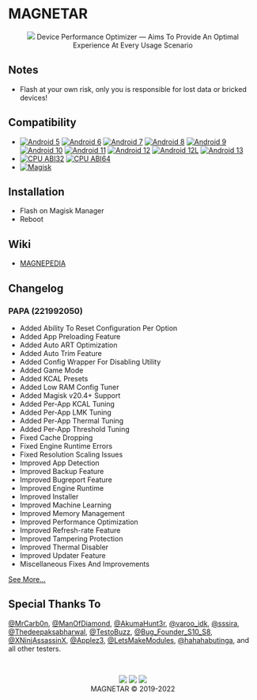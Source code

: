# MAGNETAR

<p align="center">
  <img src="https://github.com/Kyliekyler/MAGNETAR/blob/master/.github/logo.png">
  Device Performance Optimizer — Aims To Provide An Optimal Experience At Every Usage Scenario
</p>

## Notes

- Flash at your own risk, only you is responsible for lost data or bricked devices!

## Compatibility

- [![Android 5](https://img.shields.io/badge/Android-5-red.svg)](<>) [![Android 6](https://img.shields.io/badge/Android-6-pink.svg)](<>) [![Android 7](https://img.shields.io/badge/Android-7-violet.svg)](<>) [![Android 8](https://img.shields.io/badge/Android-8-yellow.svg)](<>) [![Android 9](https://img.shields.io/badge/Android-9-lightgreen.svg)](<>) [![Android 10](https://img.shields.io/badge/Android-10-brightgreen.svg)](<>) [![Android 11](https://img.shields.io/badge/Android-11-orange.svg)](<>) [![Android 12](https://img.shields.io/badge/Android-12-white.svg)](<>) [![Android 12L](https://img.shields.io/badge/Android-12L-white.svg)](<>) [![Android 13](https://img.shields.io/badge/Android-13-brown.svg)](<>)
- [![CPU ABI32](https://img.shields.io/badge/ABI-32-pink.svg)](<>) [![CPU ABI64](https://img.shields.io/badge/ABI-64-pink.svg)](<>)
- [![Magisk](https://img.shields.io/badge/Magisk-23%2B-00B39B.svg)](<>)

## Installation

- Flash on Magisk Manager
- Reboot

## Wiki

- [MAGNEPEDIA](https://github.com/Kyliekyler/MAGNETAR/wiki)

## Changelog

### PAPA (221992050)

- Added Ability To Reset Configuration Per Option
- Added App Preloading Feature
- Added Auto ART Optimization
- Added Auto Trim Feature
- Added Config Wrapper For Disabling Utility
- Added Game Mode
- Added KCAL Presets
- Added Low RAM Config Tuner
- Added Magisk v20.4+ Support
- Added Per-App KCAL Tuning
- Added Per-App LMK Tuning
- Added Per-App Thermal Tuning
- Added Per-App Threshold Tuning
- Fixed Cache Dropping
- Fixed Engine Runtime Errors
- Fixed Resolution Scaling Issues
- Improved App Detection
- Improved Backup Feature
- Improved Bugreport Feature
- Improved Engine Runtime
- Improved Installer
- Improved Machine Learning
- Improved Memory Management
- Improved Performance Optimization
- Improved Refresh-rate Feature
- Improved Tampering Protection
- Improved Thermal Disabler
- Improved Updater Feature
- Miscellaneous Fixes And Improvements

[See More...](https://github.com/Kyliekyler/MAGNETAR/wiki/CHANGELOG#changelog)

## Special Thanks To

[@MrCarb0n](https://github.com/MrCarb0n), [@ManOfDiamond](https://github.com/ManOfDiamond), [@AkumaHunt3r](https://github.com/AkumaHunt3r), [@varoo_idk](https://github.com/varoo_idk), [@sssira](https://github.com/sssira), [@Thedeepaksabharwal](https://github.com/Thedeepaksabharwal), [@TestoBuzz](https://github.com/TestoBuzz), [@Bug_Founder_S10_S8](https://t.me/Bug_Founder_S10_S8), [@XNinjAssassinX](https://t.me/XNinjAssassinX), [@Applez3](https://t.me/Applez3), [@LetsMakeModules](https://t.me/LetsMakeModules), [@hahahabutinga](https://t.me/hahahabutinga), and all other testers.

<br/>
<p align="center">
  <a href="https://t.me/MAGNETAR1999"><img src="https://img.shields.io/badge/Telegram-Channel-blue?logo=telegram&style=social"></a>
  <a href="https://t.me/MAGNETARCHAT"><img src="https://img.shields.io/badge/Telegram-Group-blue?logo=telegram&style=social"></a>
  <a href="https://facebook.com/MAGNETAR1999"><img src="https://img.shields.io/badge/Facebook-Page-blue?logo=facebook&style=social"></a>
  <br/>
  MAGNETAR © 2019-2022
</p>

